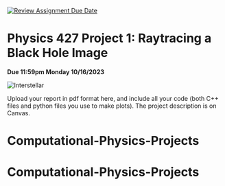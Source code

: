 [![Review Assignment Due Date](https://classroom.github.com/assets/deadline-readme-button-24ddc0f5d75046c5622901739e7c5dd533143b0c8e959d652212380cedb1ea36.svg)](https://classroom.github.com/a/_-48BfZ-)
# Physics 427 Project 1: Raytracing a Black Hole Image

__Due 11:59pm Monday 10/16/2023__

![Interstellar](https://interactive.wired.com/www-wired-com__2014__10__astrophysics-interstellar-black-hole/ut_interstellarOpener_f.png)

Upload your report in pdf format here, and include all your code (both C++ files and python files you use to make plots). The project description is on Canvas.
# Computational-Physics-Projects
# Computational-Physics-Projects
